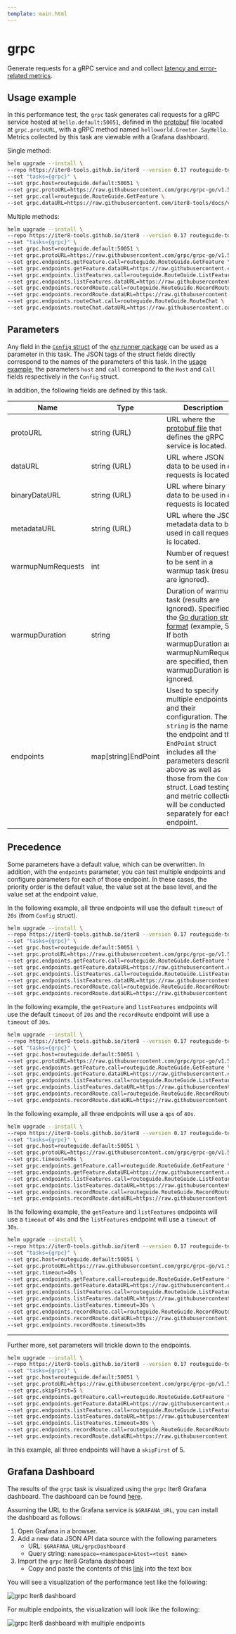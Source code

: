 ```yaml
---
template: main.html
---
```


# grpc

Generate requests for a gRPC service and and collect [latency and error-related metrics](#metrics).

## Usage example

In this performance test, the `grpc` task generates call requests for a gRPC service hosted at `hello.default:50051`, defined in the [protobuf](https://developers.google.com/protocol-buffers) file located at `grpc.protoURL`, with a gRPC method named `helloworld.Greeter.SayHello`. Metrics collected by this task are viewable with a Grafana dashboard.

Single method:
```bash
helm upgrade --install \
--repo https://iter8-tools.github.io/iter8 --version 0.17 routeguide-test iter8 \
--set "tasks={grpc}" \
--set grpc.host=routeguide.default:50051 \
--set grpc.protoURL=https://raw.githubusercontent.com/grpc/grpc-go/v1.52.0/examples/route_guide/routeguide/route_guide.proto \
--set grpc.call=routeguide.RouteGuide.GetFeature \
--set grpc.dataURL=https://raw.githubusercontent.com/iter8-tools/docs/v0.13.13/samples/grpc-payload/unary.json
```

Multiple methods:
```bash
helm upgrade --install \
--repo https://iter8-tools.github.io/iter8 --version 0.17 routeguide-test iter8 \
--set "tasks={grpc}" \
--set grpc.host=routeguide.default:50051 \
--set grpc.protoURL=https://raw.githubusercontent.com/grpc/grpc-go/v1.52.0/examples/route_guide/routeguide/route_guide.proto \
--set grpc.endpoints.getFeature.call=routeguide.RouteGuide.GetFeature \
--set grpc.endpoints.getFeature.dataURL=https://raw.githubusercontent.com/iter8-tools/docs/v0.13.13/samples/grpc-payload/unary.json \
--set grpc.endpoints.listFeatures.call=routeguide.RouteGuide.ListFeatures \
--set grpc.endpoints.listFeatures.dataURL=https://raw.githubusercontent.com/iter8-tools/docs/v0.13.13/samples/grpc-payload/server.json \
--set grpc.endpoints.recordRoute.call=routeguide.RouteGuide.RecordRoute \
--set grpc.endpoints.recordRoute.dataURL=https://raw.githubusercontent.com/iter8-tools/docs/v0.13.13/samples/grpc-payload/client.json \
--set grpc.endpoints.routeChat.call=routeguide.RouteGuide.RouteChat \
--set grpc.endpoints.routeChat.dataURL=https://raw.githubusercontent.com/iter8-tools/docs/v0.13.13/samples/grpc-payload/bidirectional.json
```

## Parameters

Any field in the [`Config` struct](https://github.com/bojand/ghz/blob/master/runner/config.go) of the [`ghz` runner package](https://github.com/bojand/ghz/tree/master/runner) can be used as a parameter in this task. The JSON tags of the struct fields directly correspond to the names of the parameters of this task. In the [usage example](#usage-example), the parameters `host` and `call` correspond to the `Host` and `Call` fields respectively in the `Config` struct.

In addition, the following fields are defined by this task. 

| Name | Type | Description |
| ---- | ---- | ----------- |
| protoURL | string (URL) | URL where the [protobuf file](https://developers.google.com/protocol-buffers) that defines the gRPC service is located. |
| dataURL | string (URL) | URL where JSON data to be used in call requests is located. |
| binaryDataURL | string (URL) | URL where binary data to be used in call requests is located. |
| metadataURL | string (URL) | URL where the JSON metadata data to be used in call requests is located. |
| warmupNumRequests | int | Number of requests to be sent in a warmup task (results are ignored).  |
| warmupDuration | string | Duration of warmup task (results are ignored). Specified in the [Go duration string format](https://pkg.go.dev/maze.io/x/duration#ParseDuration) (example, 5s). If both warmupDuration and warmupNumRequests are specified, then warmupDuration is ignored. |
| endpoints | map[string]EndPoint | Used to specify multiple endpoints and their configuration. The `string` is the name of the endpoint and the `EndPoint` struct includes all the parameters described above as well as those from the `Config` struct. Load testing and metric collection will be conducted separately for each endpoint. |

## Precedence

Some parameters have a default value, which can be overwritten. In addition, with the `endpoints` parameter, you can test multiple endpoints and configure parameters for each of those endpoint. In these cases, the priority order is the default value, the value set at the base level, and the value set at the endpoint value.

In the following example, all three endpoints will use the default `timeout` of `20s` (from `Config` struct).

```bash
helm upgrade --install \
--repo https://iter8-tools.github.io/iter8 --version 0.17 routeguide-test iter8 \
--set "tasks={grpc}" \
--set grpc.host=routeguide.default:50051 \
--set grpc.protoURL=https://raw.githubusercontent.com/grpc/grpc-go/v1.52.0/examples/route_guide/routeguide/route_guide.proto \
--set grpc.endpoints.getFeature.call=routeguide.RouteGuide.GetFeature \
--set grpc.endpoints.getFeature.dataURL=https://raw.githubusercontent.com/iter8-tools/docs/v0.13.13/samples/grpc-payload/unary.json \
--set grpc.endpoints.listFeatures.call=routeguide.RouteGuide.ListFeatures \
--set grpc.endpoints.listFeatures.dataURL=https://raw.githubusercontent.com/iter8-tools/docs/v0.13.13/samples/grpc-payload/server.json \
--set grpc.endpoints.recordRoute.call=routeguide.RouteGuide.RecordRoute \
--set grpc.endpoints.recordRoute.dataURL=https://raw.githubusercontent.com/iter8-tools/docs/v0.13.13/samples/grpc-payload/client.json
```

In the following example, the `getFeature` and `listFeatures` endpoints will use the default `timeout` of `20s` and the `recordRoute` endpoint will use a `timeout` of `30s`.

```bash
helm upgrade --install \
--repo https://iter8-tools.github.io/iter8 --version 0.17 routeguide-test iter8 \
--set "tasks={grpc}" \
--set grpc.host=routeguide.default:50051 \
--set grpc.protoURL=https://raw.githubusercontent.com/grpc/grpc-go/v1.52.0/examples/route_guide/routeguide/route_guide.proto \
--set grpc.endpoints.getFeature.call=routeguide.RouteGuide.GetFeature \
--set grpc.endpoints.getFeature.dataURL=https://raw.githubusercontent.com/iter8-tools/docs/v0.13.13/samples/grpc-payload/unary.json \
--set grpc.endpoints.listFeatures.call=routeguide.RouteGuide.ListFeatures \
--set grpc.endpoints.listFeatures.dataURL=https://raw.githubusercontent.com/iter8-tools/docs/v0.13.13/samples/grpc-payload/server.json \
--set grpc.endpoints.recordRoute.call=routeguide.RouteGuide.RecordRoute \
--set grpc.endpoints.recordRoute.dataURL=https://raw.githubusercontent.com/iter8-tools/docs/v0.13.13/samples/grpc-payload/client.json
```

In the following example, all three endpoints will use a `qps` of `40s`.

```bash
helm upgrade --install \
--repo https://iter8-tools.github.io/iter8 --version 0.17 routeguide-test iter8 \
--set "tasks={grpc}" \
--set grpc.host=routeguide.default:50051 \
--set grpc.protoURL=https://raw.githubusercontent.com/grpc/grpc-go/v1.52.0/examples/route_guide/routeguide/route_guide.proto \
--set grpc.timeout=40s \
--set grpc.endpoints.getFeature.call=routeguide.RouteGuide.GetFeature \
--set grpc.endpoints.getFeature.dataURL=https://raw.githubusercontent.com/iter8-tools/docs/v0.13.13/samples/grpc-payload/unary.json \
--set grpc.endpoints.listFeatures.call=routeguide.RouteGuide.ListFeatures \
--set grpc.endpoints.listFeatures.dataURL=https://raw.githubusercontent.com/iter8-tools/docs/v0.13.13/samples/grpc-payload/server.json \
--set grpc.endpoints.recordRoute.call=routeguide.RouteGuide.RecordRoute \
--set grpc.endpoints.recordRoute.dataURL=https://raw.githubusercontent.com/iter8-tools/docs/v0.13.13/samples/grpc-payload/client.json
```

In the following example, the `getFeature` and `listFeatures` endpoints will use a `timeout` of `40s` and the `listFeatures` endpoint will use a `timeout` of `30s`.

```bash
helm upgrade --install \
--repo https://iter8-tools.github.io/iter8 --version 0.17 routeguide-test iter8 \
--set "tasks={grpc}" \
--set grpc.host=routeguide.default:50051 \
--set grpc.protoURL=https://raw.githubusercontent.com/grpc/grpc-go/v1.52.0/examples/route_guide/routeguide/route_guide.proto \
--set grpc.timeout=40s \
--set grpc.endpoints.getFeature.call=routeguide.RouteGuide.GetFeature \
--set grpc.endpoints.getFeature.dataURL=https://raw.githubusercontent.com/iter8-tools/docs/v0.13.13/samples/grpc-payload/unary.json \
--set grpc.endpoints.listFeatures.call=routeguide.RouteGuide.ListFeatures \
--set grpc.endpoints.listFeatures.dataURL=https://raw.githubusercontent.com/iter8-tools/docs/v0.13.13/samples/grpc-payload/server.json \
--set grpc.endpoints.listFeatures.timeout=30s \
--set grpc.endpoints.recordRoute.call=routeguide.RouteGuide.RecordRoute \
--set grpc.endpoints.recordRoute.dataURL=https://raw.githubusercontent.com/iter8-tools/docs/v0.13.13/samples/grpc-payload/client.json \
--set grpc.endpoints.recordRoute.timeout=30s
```

***

Further more, set parameters will trickle down to the endpoints.

```bash
helm upgrade --install \
--repo https://iter8-tools.github.io/iter8 --version 0.17 routeguide-test iter8 \
--set "tasks={grpc}" \
--set grpc.host=routeguide.default:50051 \
--set grpc.protoURL=https://raw.githubusercontent.com/grpc/grpc-go/v1.52.0/examples/route_guide/routeguide/route_guide.proto \
--set grpc.skipFirst=5 \
--set grpc.endpoints.getFeature.call=routeguide.RouteGuide.GetFeature \
--set grpc.endpoints.getFeature.dataURL=https://raw.githubusercontent.com/iter8-tools/docs/v0.13.13/samples/grpc-payload/unary.json \
--set grpc.endpoints.listFeatures.call=routeguide.RouteGuide.ListFeatures \
--set grpc.endpoints.listFeatures.dataURL=https://raw.githubusercontent.com/iter8-tools/docs/v0.13.13/samples/grpc-payload/server.json \
--set grpc.endpoints.listFeatures.timeout=30s \
--set grpc.endpoints.recordRoute.call=routeguide.RouteGuide.RecordRoute \
--set grpc.endpoints.recordRoute.dataURL=https://raw.githubusercontent.com/iter8-tools/docs/v0.13.13/samples/grpc-payload/client.json
```

In this example, all three endpoints will have a `skipFirst` of 5.

## Grafana Dashboard

The results of the `grpc` task is visualized using the `grpc` Iter8 Grafana dashboard. The dashboard can be found [here](https://raw.githubusercontent.com/iter8-tools/iter8/v0.16.2/grafana/grpc.json).

Assuming the URL to the Grafana service is `$GRAFANA_URL`, you can install the dashboard as follows:

1. Open Grafana in a browser. 
2. Add a new data JSON API data source with the following parameters
    * URL: `$GRAFANA_URL/grpcDashboard`
    * Query string: `namespace=<namespace>&test=<test name>`
3. Import the `grpc` Iter8 Grafana dashboard
    * Copy and paste the contents of this [link](https://raw.githubusercontent.com/iter8-tools/iter8/v0.16.2/grafana/grpc.json) into the text box

You will see a visualization of the performance test like the following:

![`grpc` Iter8 dashboard](images/grpcdashboard.png)

For multiple endpoints, the visualization will look like the following:

![`grpc` Iter8 dashboard with multiple endpoints](images/grpcmultipledashboard.png)